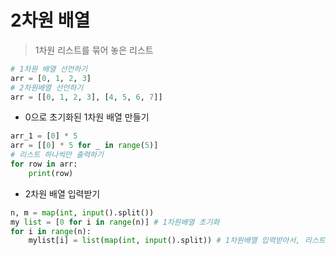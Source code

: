 # 2차원 배열

> 1차원 리스트를 묶어 놓은 리스트

```python
# 1차원 배열 선언하기
arr = [0, 1, 2, 3]
# 2차원배열 선언하기
arr = [[0, 1, 2, 3], [4, 5, 6, 7]]
```

- 0으로 초기화된 1차원 배열 만들기

```python
arr_1 = [0] * 5
arr = [[0] * 5 for _ in range(5)]
# 리스트 하나씩만 출력하기
for row in arr:
    print(row)
```

- 2차원 배열 입력받기

```python
n, m = map(int, input().split())
my list = [0 for i in range(n)] # 1차원배열 초기화
for i in range(n):
    mylist[i] = list(map(int, input().split)) # 1차원배열 입력받아서, 리스트로(1차원)
```

